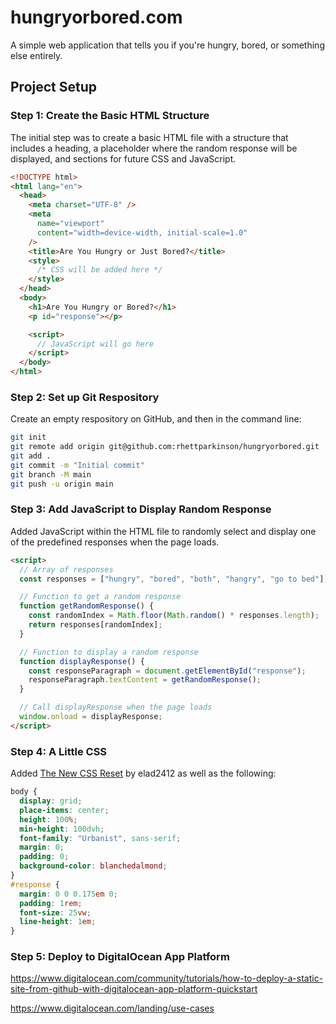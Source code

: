 # hungryorbored.com

A simple web application that tells you if you're hungry, bored, or something else entirely.

## Project Setup

### Step 1: Create the Basic HTML Structure

The initial step was to create a basic HTML file with a structure that includes a heading, a placeholder where the random response will be displayed, and sections for future CSS and JavaScript.

```html
<!DOCTYPE html>
<html lang="en">
  <head>
    <meta charset="UTF-8" />
    <meta
      name="viewport"
      content="width=device-width, initial-scale=1.0"
    />
    <title>Are You Hungry or Just Bored?</title>
    <style>
      /* CSS will be added here */
    </style>
  </head>
  <body>
    <h1>Are You Hungry or Bored?</h1>
    <p id="response"></p>

    <script>
      // JavaScript will go here
    </script>
  </body>
</html>
```

### Step 2: Set up Git Respository

Create an empty respository on GitHub, and then in the command line:

```sh
git init
git remote add origin git@github.com:rhettparkinson/hungryorbored.git
git add .
git commit -m "Initial commit"
git branch -M main
git push -u origin main
```

### Step 3: Add JavaScript to Display Random Response

Added JavaScript within the HTML file to randomly select and display one of the predefined responses when the page loads.

```html
<script>
  // Array of responses
  const responses = ["hungry", "bored", "both", "hangry", "go to bed"];

  // Function to get a random response
  function getRandomResponse() {
    const randomIndex = Math.floor(Math.random() * responses.length);
    return responses[randomIndex];
  }

  // Function to display a random response
  function displayResponse() {
    const responseParagraph = document.getElementById("response");
    responseParagraph.textContent = getRandomResponse();
  }

  // Call displayResponse when the page loads
  window.onload = displayResponse;
</script>
```

### Step 4: A Little CSS

Added [The New CSS Reset](https://github.com/elad2412/the-new-css-reset) by elad2412 as well as the following:

```css
body {
  display: grid;
  place-items: center;
  height: 100%;
  min-height: 100dvh;
  font-family: "Urbanist", sans-serif;
  margin: 0;
  padding: 0;
  background-color: blanchedalmond;
}
#response {
  margin: 0 0 0.175em 0;
  padding: 1rem;
  font-size: 25vw;
  line-height: 1em;
}
```

### Step 5: Deploy to DigitalOcean App Platform

https://www.digitalocean.com/community/tutorials/how-to-deploy-a-static-site-from-github-with-digitalocean-app-platform-quickstart

https://www.digitalocean.com/landing/use-cases
